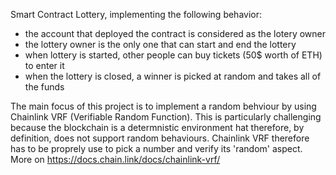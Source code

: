 Smart Contract Lottery, implementing the following behavior:
- the account that deployed the contract is considered as the lotery owner
- the lottery owner is the only one that can start and end the lottery
- when lottery is started, other people can buy tickets (50$ worth of ETH) to enter it
- when the lottery is closed, a winner is picked at random and takes all of the funds 

The main focus of this project is to implement a random behviour by using Chainlink VRF (Verifiable Random Function). This is particularly challenging because the blockchain is a determnistic environment hat therefore, by definition, does not support random behaviours. Chainlink VRF therefore has to be proprely use to pick a number and verify its 'random' aspect. More on https://docs.chain.link/docs/chainlink-vrf/
